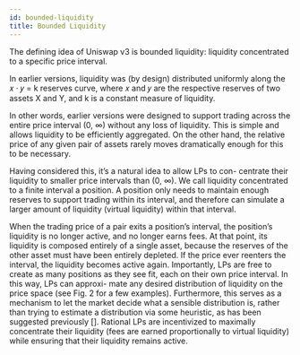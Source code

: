 ```yaml
---
id: bounded-liquidity
title: Bounded Liquidity
---
```


The defining idea of Uniswap v3 is bounded liquidity: liquidity concentrated to a specific price interval.

In earlier versions, liquidity was (by design) distributed uniformly along the 𝑥 · 𝑦 = k reserves curve, where 𝑥 and 𝑦 are the respective reserves of two assets X and Y, and k is a constant measure of liquidity. 

In other words, earlier versions were designed to support trading across the entire price interval (0, ∞) without any loss of liquidity. This is simple and allows liquidity to be efficiently aggregated. On the other hand, the relative price of any given pair of assets rarely moves dramatically enough for this to be necessary.



Having considered this, it’s a natural idea to allow LPs to con- centrate their liquidity to smaller price intervals than (0, ∞). We call liquidity concentrated to a finite interval a position. A position only needs to maintain enough reserves to support trading within its interval, and therefore can simulate a larger amount of liquidity (virtual liquidity) within that interval. 

When the trading price of a pair exits a position’s interval, the position’s liquidity is no longer active, and no longer earns fees. At that point, its liquidity is composed entirely of a single asset, because the reserves of the other asset must have been entirely depleted. If the price ever reenters the interval, the liquidity becomes active again.
Importantly, LPs are free to create as many positions as they see fit, each on their own price interval. In this way, LPs can approxi- mate any desired distribution of liquidity on the price space (see Fig. 2 for a few examples). Furthermore, this serves as a mechanism to let the market decide what a sensible distribution is, rather than trying to estimate a distribution via some heuristic, as has been suggested previously []. Rational LPs are incentivized to maximally concentrate their liquidity (fees are earned proportionally to virtual liquidity) while ensuring that their liquidity remains active.
